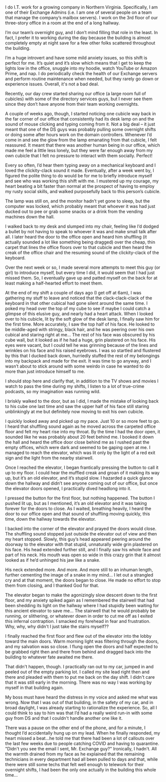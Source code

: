 I do I.T. work for a growing company in Northern Virginia.  Specifically, I am one of their Exchange Admins (i.e. I am one of several people on a team that manage the company’s mailbox servers).  I work on the 3rd floor of our three-story office in a room at the end of a long hallway.

I’m our team’s overnight guy, and I don’t mind filling that role in the least.  In fact, I prefer it to working during the day because the building is almost completely empty at night save for a few other folks scattered throughout the building.

I’m a huge introvert and have some mild anxiety issues, so this shift is perfect for me.  It’s quiet and it’s slow which means that I get to keep the lights low in the office, snuggle into my hoodie, watch YouTube or Amazon Prime, and nap.  I do periodically check the health of our Exchange servers and perform routine maintenance when needed, but they rarely go down or experience issues.  Overall, it's not a bad deal.

Recently, our day crew started sharing our office (a large room full of cubicles) with some of the directory services guys, but I never see them since they don’t have anyone from their team working overnights.

A couple of weeks ago, though, I started noticing one cubicle way back in the far corner of our office that consistently had its desk lamp on and the sound of mouse clicking and typing coming from it.  Not a big deal – it just meant that one of the DS guys was probably pulling some overnight shifts or doing some after hours work on the domain controllers.  Whenever I’d come in and see the glow from the lamp emanating from that cubicle, I felt reassured.  It meant that there was another human being in our office, which made me feel a little less lonely, but they were far enough away from my own cubicle that I felt no pressure to interact with them socially.  Perfect!

Every so often, I’d hear them typing away on a mechanical keyboard and I loved the clickity-clack sound it made.  Eventually, after a week went by, I figured the polite thing to do would be for me to briefly introduce myself and see who was working this shift with me.  I mustered up my courage, my heart beating a bit faster than normal at the prospect of having to employ my rusty social skills, and walked purposefully back to this person’s cubicle.

The lamp was still on, and the monitor hadn’t yet gone to sleep, but the computer was locked, which probably meant that whoever it was had just ducked out to pee or grab some snacks or a drink from the vending machines down the hall.

I walked back to my desk and slumped into my chair, feeling like I’d dodged a bullet by not having to speak to whoever it was and make small talk after all.  I later heard the door to the office open and heard him shuffling (it actually sounded a lot like something being dragged) over the cheap, thin carpet that lines the office floors over to that cubicle and then heard the creak of the office chair and the resuming sound of the clickity-clack of the keyboard.

Over the next week or so, I made several more attempts to meet this guy (or girl) to introduce myself, but every time I did, it would seem that I had just missed them.  So, I eventually gave up and patted myself on the back for at least making a half-hearted effort to meet them.

At the end of my shift a couple of days ago (I get off at 6am), I was gathering my stuff to leave and noticed that the clack-clack-clack of the keyboard in that other cubical had gone silent around the same time.  I poked my head over the top of my cube to see if maybe I could catch a glimpse of this elusive guy, and nearly had a heart attack.  When I looked over to his cubicle, lit by the soft glow of the desk lamp, I finally saw him for the first time.  More accurately, I saw the top half of his face.  He looked to be middle-aged with stringy, black hair, and he was peering over his own cubical and staring right at me… The rest of his face was obscured by his cube wall, but it looked as if he had a huge, grin plastered on his face.  His eyes were vacant, but I could tell he was grinning because of the lines and wrinkles on his face and his raised eyebrows.  I was so startled and flustered by this that I ducked back down, hurriedly stuffed the rest of my belongings into my backpack and made for the exit.  It was time to go anyway, and I wasn’t about to stick around with some weirdo in case he wanted to do more than just introduce himself to me.

I should stop here and clarify that, in addition to the TV shows and movies I watch to pass the time during my shifts, I listen to a lot of true-crime podcasts, so my imagination was running wild.

I briskly walked to the door, but as I did, I made the mistake of looking back to his cube one last time and saw the upper half of his face still staring unblinkingly at me but definitely now moving to exit his own cubicle.

I quickly looked away and picked up my pace.  Just 10 or so more feet to go.  I heard that shuffling sound again as he moved across the carpeted office floor and felt my heart rise into my throat.  By the time I had the door open, it sounded like he was probably about 20 feet behind me.  I booked it down the hall and heard the office door close behind me as I rushed past the empty offices, which were dark and seemed to be gaping open at me.  I managed to reach the elevator, which was lit only by the light of a red exit sign and the light from the nearby stairwell.

Once I reached the elevator, I began frantically pressing the button to call it up to my floor.  I could hear the muffled creak and groan of it making its way up, but it’s an old elevator, and it’s stupid slow.  I hazarded a quick glance down the hallway and didn’t see anyone coming out of our office, but once the elevator doors opened, I practically dived headlong into it.

I pressed the button for the first floor, but nothing happened.  The button I pushed lit up, but as I mentioned, it’s an old elevator and it was taking forever for the doors to close.  As I waited, breathing heavily, I heard the door to our office open and that sound of shuffling moving quickly, this time, down the hallway towards the elevator.

I backed into the corner of the elevator and prayed the doors would close.  The shuffling sound stopped just outside the elevator out of view and then my heart stopped.  Slowly, this guy’s head appeared peering around the doorway to the elevator with that stupid, unnaturally wide grin plastered on his face.  His head extended further still, and I finally saw his whole face and part of his neck.  His mouth was open so wide in this crazy grin that it almost looked as if he’d unhinged his jaw like a snake.

His neck extended more.  And more.  And more still to an inhuman length, further cementing the image of a snake in my mind... I let out a strangled cry and at that moment, the doors began to close.  He made no effort to stop them from closing, and I thanked God for that.

The elevator began to make the agonizingly slow descent down to the first floor, and my anxiety spiked again as I remembered the stairwell that had been shedding its light on the hallway where I had stupidly been waiting for this ancient elevator to save me... The stairwell that he would probably be running, or slithering, or whatever down in order to cut me off as I exited this infernal contraption.  I smacked my forehead in fear and frustration.  Why, why, why didn't I just take the stairs myself??

I finally reached the first floor and flew out of the elevator into the lobby toward the main doors.  Warm morning light was filtering through the doors, and my salvation was so close.  I flung open the doors and half expected to be grabbed right then and there from behind and dragged back into the building to whatever fate awaited me there.

That didn't happen, though.  I practically ran out to my car, jumped in and peeled out of the empty parking lot.  I called my site lead right then and there and pleaded with them to put me back on the day shift.  I didn't care that it was still early in the morning.  There was no way I was working by myself in that building again.

My boss must have heard the distress in my voice and asked me what was wrong.  Now that I was out of that building, in the safety of my car, and in broad daylight, I was already starting to rationalize the experience.  So, all I could think to say to him was that I’d had a really weird run-in with some guy from DS and that I couldn't handle another one like it.

There was a pause on the other end of the phone, and for a minute, I thought I’d accidentally hung up on my lead.  When he finally responded, my heart missed a beat…he told me that there had been a lot of callouts over the last few weeks due to people catching COVID and having to quarantine.  "Didn't you see the email I sent, Mr. Exchange guy?"  Ironically, I hadn't.  All the warmth drained from my face as he explained that the remaining technicians in every department had all been pulled to days and that, while there were still some techs that felt well enough to telework for their overnight shifts, I had been the only one actually in the building this whole time…